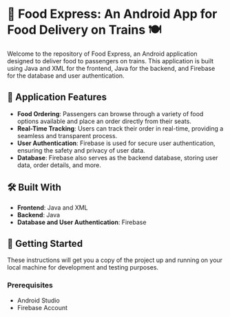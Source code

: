 # 🚄 Food Express: An Android App for Food Delivery on Trains 🍽️

Welcome to the repository of Food Express, an Android application designed to deliver food to passengers on trains. This application is built using Java and XML for the frontend, Java for the backend, and Firebase for the database and user authentication.

## 📱 Application Features

- **Food Ordering**: Passengers can browse through a variety of food options available and place an order directly from their seats.
- **Real-Time Tracking**: Users can track their order in real-time, providing a seamless and transparent process.
- **User Authentication**: Firebase is used for secure user authentication, ensuring the safety and privacy of user data.
- **Database**: Firebase also serves as the backend database, storing user data, order details, and more.

## 🛠️ Built With

- **Frontend**: Java and XML
- **Backend**: Java
- **Database and User Authentication**: Firebase

## 🚀 Getting Started

These instructions will get you a copy of the project up and running on your local machine for development and testing purposes.

### Prerequisites

- Android Studio
- Firebase Account

